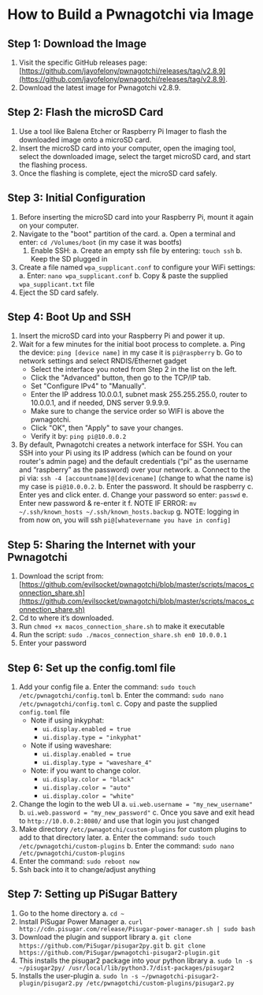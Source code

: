 # How to Build a Pwnagotchi via Image

## Step 1: Download the Image
1. Visit the specific GitHub releases page: [https://github.com/jayofelony/pwnagotchi/releases/tag/v2.8.9](https://github.com/jayofelony/pwnagotchi/releases/tag/v2.8.9).
2. Download the latest image for Pwnagotchi v2.8.9.

## Step 2: Flash the microSD Card
1. Use a tool like Balena Etcher or Raspberry Pi Imager to flash the downloaded image onto a microSD card.
2. Insert the microSD card into your computer, open the imaging tool, select the downloaded image, select the target microSD card, and start the flashing process.
3. Once the flashing is complete, eject the microSD card safely.

## Step 3: Initial Configuration
1. Before inserting the microSD card into your Raspberry Pi, mount it again on your computer.
2. Navigate to the "boot" partition of the card.
   a. Open a terminal and enter: `cd /Volumes/boot` (in my case it was bootfs)
      1. Enable SSH:
         a. Create an empty ssh file by entering: `touch ssh`
         b. Keep the SD plugged in
3. Create a file named `wpa_supplicant.conf` to configure your WiFi settings:
   a. Enter: `nano wpa_supplicant.conf`
   b. Copy & paste the supplied `wpa_supplicant.txt` file
4. Eject the SD card safely.

## Step 4: Boot Up and SSH
1. Insert the microSD card into your Raspberry Pi and power it up.
2. Wait for a few minutes for the initial boot process to complete.
   a. Ping the device: `ping [device name]` in my case it is `pi@raspberry`
   b. Go to network settings and select RNDIS/Ethernet gadget
      - Select the interface you noted from Step 2 in the list on the left.
      - Click the "Advanced" button, then go to the TCP/IP tab.
      - Set "Configure IPv4" to "Manually".
      - Enter the IP address 10.0.0.1, subnet mask 255.255.255.0, router to 10.0.0.1, and if needed, DNS server 9.9.9.9.
      - Make sure to change the service order so WIFI is above the pwnagotchi.
      - Click "OK", then "Apply" to save your changes.
      - Verify it by: `ping pi@10.0.0.2`
3. By default, Pwnagotchi creates a network interface for SSH. You can SSH into your Pi using its IP address (which can be found on your router's admin page) and the default credentials (“pi” as the username and “raspberry” as the password) over your network.
   a. Connect to the pi via: `ssh -4 [accountname]@[devicename]` (change to what the name is) my case is `pi@10.0.0.2`.
   b. Enter the password. It should be raspberry
   c. Enter yes and click enter.
   d. Change your password so enter: `passwd`
   e. Enter new password & re-enter it
   f. NOTE IF ERROR: `mv ~/.ssh/known_hosts ~/.ssh/known_hosts.backup`
   g. NOTE: logging in from now on, you will ssh `pi@[whatevername you have in config]`

## Step 5: Sharing the Internet with your Pwnagotchi
1. Download the script from: [https://github.com/evilsocket/pwnagotchi/blob/master/scripts/macos_connection_share.sh](https://github.com/evilsocket/pwnagotchi/blob/master/scripts/macos_connection_share.sh)
2. Cd to where it’s downloaded.
3. Run `chmod +x macos_connection_share.sh` to make it executable
4. Run the script: `sudo ./macos_connection_share.sh en0 10.0.0.1`
5. Enter your password

## Step 6: Set up the config.toml file
1. Add your config file
   a. Enter the command: `sudo touch /etc/pwnagotchi/config.toml`
   b. Enter the command: `sudo nano /etc/pwnagotchi/config.toml`
   c. Copy and paste the supplied `config.toml` file
      - Note if using inkyphat:
         - `ui.display.enabled = true`
         - `ui.display.type = "inkyphat"`
      - Note if using waveshare:
         - `ui.display.enabled = true`
         - `ui.display.type = "waveshare_4"`
      - Note: if you want to change color.
         - `ui.display.color = "black"`
         - `ui.display.color = "auto"`
         - `ui.display.color = "white"`
2. Change the login to the web UI
   a. `ui.web.username = "my_new_username"`
   b. `ui.web.password = "my_new_password"`
   c. Once you save and exit head to `http://10.0.0.2:8080/` and use that login you just changed
3. Make directory `/etc/pwnagotchi/custom-plugins` for custom plugins to add to that directory later.
   a. Enter the command: `sudo touch /etc/pwnagotchi/custom-plugins`
   b. Enter the command: `sudo nano /etc/pwnagotchi/custom-plugins`
4. Enter the command: `sudo reboot now`
5. Ssh back into it to change/adjust anything

## Step 7: Setting up PiSugar Battery
1. Go to the home directory
   a. `cd ~`
2. Install PiSugar Power Manager
   a. `curl http://cdn.pisugar.com/release/Pisugar-power-manager.sh | sudo bash`
3. Download the plugin and support library
   a. `git clone https://github.com/PiSugar/pisugar2py.git`
   b. `git clone https://github.com/PiSugar/pwnagotchi-pisugar2-plugin.git`
4. This installs the pisugar2 package into your python library
   a. `sudo ln -s ~/pisugar2py/ /usr/local/lib/python3.7/dist-packages/pisugar2`
5. Installs the user-plugin
   a. `sudo ln -s ~/pwnagotchi-pisugar2-plugin/pisugar2.py /etc/pwnagotchi/custom-plugins/pisugar2.py`
